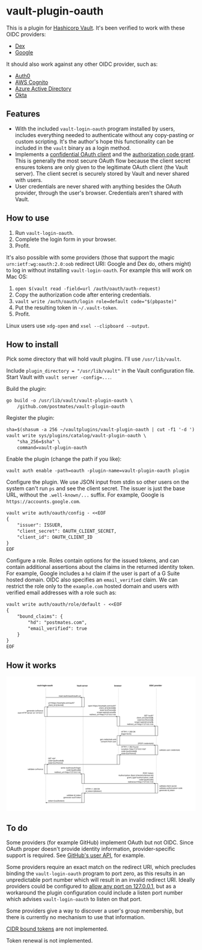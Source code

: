# vault-plugin-oauth

This is a plugin for [Hashicorp Vault](https://www.github.com/hashicorp/vault).
It's been verified to work with these OIDC providers:

- [Dex](https://github.com/coreos/dex)
- [Google](https://google.com/)

It should also work against any other OIDC provider, such as:

- [Auth0](https://auth0.com/)
- [AWS Cognito](https://aws.amazon.com/cognito/)
- [Azure Active Directory](https://azure.microsoft.com/en-us/services/active-directory/)
- [Okta](https://www.okta.com/)

## Features

- With the included `vault-login-oauth` program installed by users, includes
  everything needed to authenticate without any copy-pasting or custom
  scripting. It's the author's hope this functionality can be included in the
  `vault` binary as a login method.
- Implements a
  [confidential OAuth client](https://tools.ietf.org/html/rfc6749#section-2.1)
  and the
  [authorization code grant](https://oauth.net/2/grant-types/authorization-code/).
  This is generally the most secure OAuth flow because the client secret
  ensures tokens are only given to the legitimate OAuth client (the Vault
  server). The client secret is securely stored by Vault and never shared with
  users.
- User credentials are never shared with anything besides the OAuth provider,
  through the user's browser. Credentials aren't shared with Vault.

## How to use

1. Run `vault-login-oauth`.
2. Complete the login form in your browser.
3. Profit.

It's also possible with some providers (those that support the magic
`urn:ietf:wg:oauth:2.0:oob` redirect URI: Google and Dex do, others might) to
log in without installing `vault-login-oauth`. For example this will work on
Mac OS:

1. `open $(vault read -field=url /auth/oauth/auth-request)`
2. Copy the authorization code after entering credentials.
3. `vault write /auth/oauth/login role=default code="$(pbpaste)"`
4. Put the resulting token in `~/.vault-token`.
5. Profit.

Linux users use `xdg-open` and `xsel --clipboard --output`.

## How to install

Pick some directory that will hold vault plugins. I'll use `/usr/lib/vault`.

Include `plugin_directory = "/usr/lib/vault"` in the Vault configuration file.
Start Vault with `vault server -config=...`.

Build the plugin:

    go build -o /usr/lib/vault/vault-plugin-oauth \
		/github.com/postmates/vault-plugin-oauth

Register the plugin:

    sha=$(shasum -a 256 ~/vaultplugins/vault-plugin-oauth | cut -f1 '-d ')
	vault write sys/plugins/catalog/vault-plugin-oauth \
		"sha_256=$sha" \
		command=vault-plugin-oauth

Enable the plugin (change the path if you like):

	vault auth enable -path=oauth -plugin-name=vault-plugin-oauth plugin

Configure the plugin. We use JSON input from stdin so other users on the system
can't run `ps` and see the client secret. The issuer is just the base
URL, without the `.well-known/...` suffix. For example, Google is
`https://accounts.google.com`.

	vault write auth/oauth/config - <<EOF
	{
		"issuer": ISSUER,
		"client_secret": OAUTH_CLIENT_SECRET,
		"client_id": OAUTH_CLIENT_ID
	}
	EOF

Configure a role. Roles contain options for the issued tokens, and can contain
additional assertions about the claims in the returned identity token. For
example, Google includes a `hd` claim if the user is part of a G Suite hosted
domain. OIDC also specifies an `email_verified` claim. We can restrict the role
only to the `example.com` hosted domain and users with verified email addresses
with a role such as:

	vault write auth/oauth/role/default - <<EOF
	{
		"bound_claims": {
			"hd": "postmates.com",
			"email_verified": true
		}
	}
	EOF

## How it works

![protococol flow diagram](doc/protocol.svg)

## To do

Some providers (for example GitHub) implement OAuth but not OIDC. Since OAuth
proper doesn't provide identity information, provider-specific support is
required. See [GitHub's user API](https://developer.github.com/v3/users/), for
example.

Some providers require an exact match on the redirect URI, which precludes
binding the `vault-login-oauth` program to port zero, as this results in an
unpredictable port number which will result in an invalid redirect URI. Ideally
providers could be configured to
[allow any port on 127.0.0.1](https://tools.ietf.org/html/rfc8252#section-7.3),
but as a workaround the plugin configuration could include a listen port number
which advises `vault-login-oauth` to listen on that port.

Some providers give a way to discover a user's group membership, but there is
currently no mechanism to use that information.

[CIDR bound tokens](https://www.vaultproject.io/docs/concepts/tokens.html#cidr-bound-tokens)
are not implemented.

Token renewal is not implemented.

